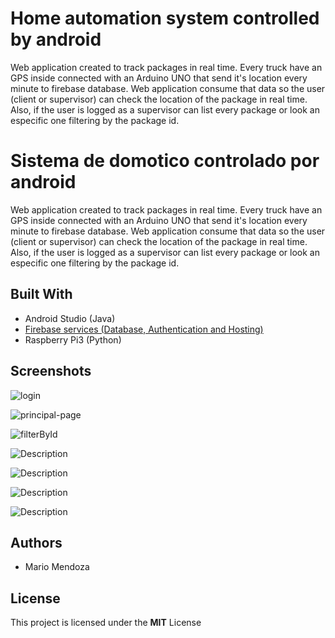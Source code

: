 # Home automation system controlled by android
Web application created to track packages in real time.
Every truck have an GPS inside connected with an Arduino UNO that send it's location every minute to firebase database. Web application consume that data so the user (client or supervisor) can check the location of the package in real time.
Also, if the user is logged as a supervisor can list every package or look an especific one filtering by the package id.

# Sistema de domotico controlado por android
Web application created to track packages in real time.
Every truck have an GPS inside connected with an Arduino UNO that send it's location every minute to firebase database. Web application consume that data so the user (client or supervisor) can check the location of the package in real time.
Also, if the user is logged as a supervisor can list every package or look an especific one filtering by the package id.

## Built With
 - Android Studio (Java)
 - [Firebase services (Database, Authentication and Hosting)](https://firebase.google.com/)
 - Raspberry Pi3 (Python)
 
 ## Screenshots 

![login](http://mariomendoza.com.ve/img/portafolio/trabajodegrado/1.jpg)

![principal-page](http://mariomendoza.com.ve/img/portafolio/trabajodegrado/3.jpg)

![filterById](http://mariomendoza.com.ve/img/portafolio/trabajodegrado/5.jpg)

![Description](http://mariomendoza.com.ve/img/portafolio/trabajodegrado/9.jpg)

![Description](http://mariomendoza.com.ve/img/portafolio/trabajodegrado/14.png)

![Description](http://mariomendoza.com.ve/img/portafolio/trabajodegrado/15.png)

![Description](http://mariomendoza.com.ve/img/portafolio/trabajodegrado/16.png)

## Authors
* Mario Mendoza

## License
This project is licensed under the **MIT** License
